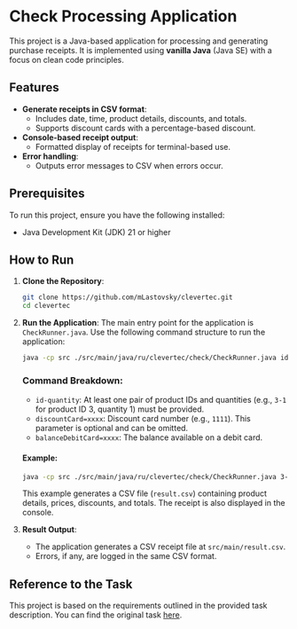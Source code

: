 # Check Processing Application

This project is a Java-based application for processing and generating purchase receipts. It is implemented using **vanilla Java** (Java SE) with a focus on clean code principles.

## Features

- **Generate receipts in CSV format**:
  - Includes date, time, product details, discounts, and totals.
  - Supports discount cards with a percentage-based discount.
- **Console-based receipt output**:
  - Formatted display of receipts for terminal-based use.
- **Error handling**:
  - Outputs error messages to CSV when errors occur.

## Prerequisites

To run this project, ensure you have the following installed:

- Java Development Kit (JDK) 21 or higher

## How to Run

1. **Clone the Repository**:

   ```bash
   git clone https://github.com/mLastovsky/clevertec.git
   cd clevertec
   ```

2. **Run the Application**:
   The main entry point for the application is `CheckRunner.java`. Use the following command structure to run the application:

   ```bash
   java -cp src ./src/main/java/ru/clevertec/check/CheckRunner.java id-quantity discountCard=xxxx balanceDebitCard=xxxx
   ```

   ### Command Breakdown:

   - `id-quantity`: At least one pair of product IDs and quantities (e.g., `3-1` for product ID 3, quantity 1) must be provided.
   - `discountCard=xxxx`: Discount card number (e.g., `1111`). This parameter is optional and can be omitted.
   - `balanceDebitCard=xxxx`: The balance available on a debit card.

   #### Example:

   ```bash
   java -cp src ./src/main/java/ru/clevertec/check/CheckRunner.java 3-1 2-5 5-1 discountCard=1111 balanceDebitCard=100
   ```

   This example generates a CSV file (`result.csv`) containing product details, prices, discounts, and totals. The receipt is also displayed in the console.

3. **Result Output**:

   - The application generates a CSV receipt file at `src/main/result.csv`.
   - Errors, if any, are logged in the same CSV format.

## Reference to the Task

This project is based on the requirements outlined in the provided task description. You can find the original task [here](https://drive.google.com/file/d/14DYEDzYeGHqLIXQXKTQFHluLJQsSsX26/view).

